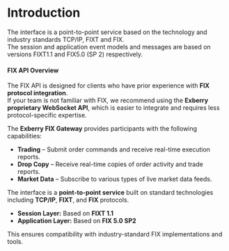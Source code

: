 # Introduction

The interface is a point-to-point service based on the technology and industry standards TCP/IP, FIXT and FIX.\
The session and application event models and messages are based on versions FIXT1.1 and FIX5.0 (SP 2) respectively.

#### **FIX API Overview**

The FIX API is designed for clients who have prior experience with **FIX protocol integration**.\
If your team is not familiar with FIX, we recommend using the **Exberry proprietary WebSocket API**, which is easier to integrate and requires less protocol-specific expertise.

The **Exberry FIX Gateway** provides participants with the following capabilities:

* **Trading** – Submit order commands and receive real-time execution reports.
* **Drop Copy** – Receive real-time copies of order activity and trade reports.
* **Market Data** – Subscribe to various types of live market data feeds.

The interface is a **point-to-point service** built on standard technologies including **TCP/IP**, **FIXT**, and **FIX** protocols.

* **Session Layer:** Based on **FIXT 1.1**
* **Application Layer:** Based on **FIX 5.0 SP2**

This ensures compatibility with industry-standard FIX implementations and tools.

